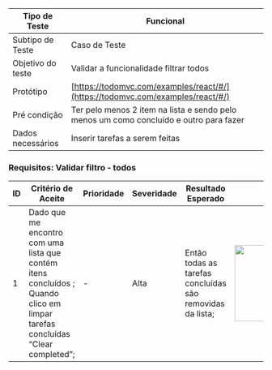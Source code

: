 | Tipo de Teste | Funcional |
|---------------|-----------|
| Subtipo de Teste | Caso de Teste |
| Objetivo do teste | Validar a funcionalidade filtrar todos |
| Protótipo | [https://todomvc.com/examples/react/#/](https://todomvc.com/examples/react/#/) |
| Pré condição | Ter pelo menos 2 item na lista e sendo pelo menos um como concluído e outro para fazer |
| Dados necessários | Inserir tarefas a serem feitas |

### Requisitos: Validar filtro - todos

| ID | Critério de Aceite | Prioridade | Severidade | Resultado Esperado | Resultado Obtido | Defeitos | Status |
|----|---------------------|------------|------------|--------------------|------------------|----------|--------|
| 1  | Dado que me encontro com uma lista que contém itens concluídos ;<br>Quando clico em limpar tarefas concluídas “Clear completed”; | - | Alta |Então todas as tarefas concluídas são removidas da lista; | <img src="https://github.com/laismedrado/todomvc/assets/31759644/2ada96e2-c527-45c1-bf60-9ef5ae167bb4" width="350" height="150"  /> | - | 😀 |


